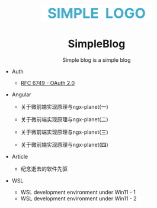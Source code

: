 <p align="center">
  <a href="https://github.com/devcui/SimpleBlog">
    <img width="300" src="./Assets/Logo.svg"/>
  </a>
</p>

<h1 align="center">
SimpleBlog
</h1>



<div align="center">

Simple blog is a simple blog

</div>


- Auth
  - [RFC 6749 - OAuth 2.0](Posts/Auth/RFC6749OAUTH.md)
  
- Angular
  
  - 关于微前端实现原理与ngx-planet(一)
  
  - 关于微前端实现原理与ngx-planet(二)
  
  - 关于微前端实现原理与ngx-planet(三)
  
  - 关于微前端实现原理与ngx-planet(四)

- Article
  
  - 纪念逝去的软件先驱

- WSL
  
  - WSL development environment under Win11 - 1
  - WSL development environment under Win11 - 2
